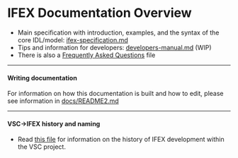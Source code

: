 # IFEX Documentation Overview

- Main specification with introduction, examples, and the syntax of the core IDL/model: [ifex-specification.md](https://covesa.github.io/ifex/ifex-specification)
- Tips and information for developers: [developers-manual.md](https://covesa.github.io/ifex/developers-manual) (WIP)
- There is also a [Frequently Asked Questions](./FAQ.md) file

----
#### Writing documentation

For information on how this documentation is built and how to edit, please see information in [docs/README2.md](https://github.com/COVESA/ifex/blob/master/docs/README2.md)

----
#### VSC->IFEX history and naming

- Read [this file](./static-history-and-rename.md) for information on the history of IFEX development within the VSC project.

